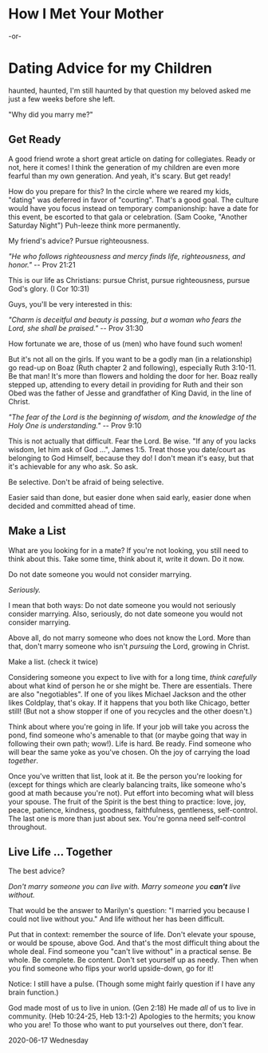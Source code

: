 # How I Met Your Mother

-or-

# Dating Advice for my Children

haunted, haunted,
I'm still haunted by that question my beloved asked me
just a few weeks before she left.

"Why did you marry me?"

## Get Ready

A good friend wrote a short great article on dating for collegiates.
Ready or not, here it comes! I think the generation of my children
are even more fearful than my own generation. And yeah, it's scary.
But get ready!

How do you prepare for this? In the circle where we reared my kids,
"dating" was deferred in favor of "courting". That's a good goal.
The culture would have you focus instead on temporary companionship:
have a date for this event, be escorted to that gala or celebration.
(Sam Cooke, "Another Saturday Night") Puh-leeze think more permanently.

My friend's advice? Pursue righteousness.

*"He who follows righteousness and mercy
finds life, righteousness, and honor."* -- Prov 21:21

This is our life as Christians: pursue Christ, pursue righteousness,
pursue God's glory. (I Cor 10:31)

Guys, you'll be very interested in this:

*"Charm is deceitful and beauty is passing,
but a woman who fears the Lord, she shall be praised."* -- Prov 31:30

How fortunate we are, those of us (men) who have found such women!

But it's not all on the girls.
If you want to be a godly man (in a relationship) go read-up on Boaz
(Ruth chapter 2 and following), especially Ruth 3:10-11.
Be that man! It's more than flowers and holding the door for her.
Boaz really stepped up, attending to every detail in providing for Ruth
and their son Obed was the father of Jesse and grandfather of King David,
in the line of Christ.

*"The fear of the Lord is the beginning of wisdom,
and the knowledge of the Holy One is understanding."* -- Prov 9:10

This is not actually that difficult. Fear the Lord. Be wise.
"If any of you lacks wisdom, let him ask of God ...", James 1:5.
Treat those you date/court as belonging to God Himself, because they do!
I don't mean it's easy, but that it's achievable for any who ask. So ask.

Be selective. Don't be afraid of being selective.

Easier said than done,
but easier done when said early,
easier done when decided and committed ahead of time.

## Make a List

What are you looking for in a mate?
If you're not looking, you still need to think about this.
Take some time, think about it, write it down. Do it now.

Do not date someone you would not consider marrying.

*Seriously.*

I mean that both ways: Do not date someone you would not seriously
consider marrying. Also, seriously, do not date someone you would not
consider marrying.

Above all, do not marry someone who does not know the Lord.
More than that, don't marry someone who isn't *pursuing* the Lord,
growing in Christ.

Make a list. (check it twice)

Considering someone you expect to live with for a long time,
*think carefully* about what kind of person he or she might be.
There are essentials. There are also "negotiables". If one of you likes
Michael Jackson and the other likes Coldplay, that's okay. If it happens
that you both like Chicago, better still! (But not a show stopper
if one of you recycles and the other doesn't.)

Think about where you're going in life. If your job will take you
across the pond, find someone who's amenable to that (or maybe going
that way in following their own path; wow!). Life is hard. Be ready.
Find someone who will bear the same yoke as you've chosen. Oh the joy
of carrying the load *together*.

Once you've written that list, look at it.
Be the person you're looking for (except for things which are clearly
balancing traits, like someone who's good at math because you're not).
Put effort into becoming what will bless your spouse. The fruit of the
Spirit is the best thing to practice: love, joy, peace, patience,
kindness, goodness, faithfulness, gentleness, self-control. The last one
is more than just about sex. You're gonna need self-control throughout.

## Live Life ... Together

The best advice?

*Don't marry someone you can live with.
Marry someone you **can't** live without.*

That would be the answer to Marilyn's question:
"I married you because I could not live without you."
And life without her has been difficult.

Put that in context: remember the source of life.
Don't elevate your spouse, or would be spouse, above God.
And that's the most difficult thing about the whole deal.
Find someone you "can't live without" in a practical sense.
Be whole. Be complete. Be content. Don't set yourself up as needy.
Then when you find someone who flips your world upside-down, go for it!

Notice: I still have a pulse.
(Though some might fairly question if I have any brain function.)

God made most of us to live in union. (Gen 2:18)
He made *all* of us to live in community. (Heb 10:24-25, Heb 13:1-2)
Apologies to the hermits; you know who you are! To those who want to
put yourselves out there, don't fear.

2020-06-17 Wednesday


